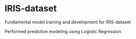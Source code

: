 # IRIS-dataset
Fundamental model training and development for IRIS-dataset

Performed predictive modeling using Logistic Regression.
